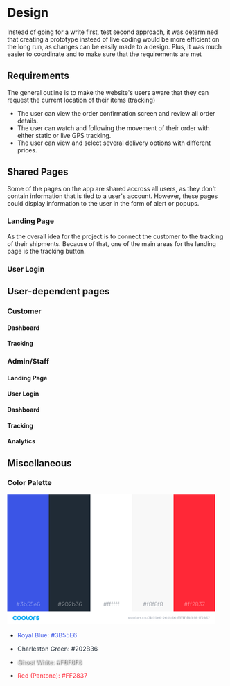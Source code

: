 # Design

Instead of going for a write first, test second approach, it was determined that creating a prototype instead of live coding would be more efficient on the long run,
as changes can be easily made to a design. Plus, it was much easier to coordinate and to make sure that the requirements are met



## Requirements 
The general outline is to make the website's users aware that they can request the current location of their items (tracking)

* The user can view the order confirmation screen and review all order details. 
* The user can watch and following the movement of their order with either static or live GPS tracking.
* The user can view and select several delivery options with different prices.



## Shared Pages
Some of the pages on the app are shared accross all users, as they don't contain information that is tied to a user's account. 
However, these pages could display information to the user in the form of alert or popups.


### Landing Page

As the overall idea for the project is to connect the customer to the tracking of their shipments.
Because of that, one of the main areas for the landing page is the tracking button. 


### User Login


## User-dependent pages

### Customer

#### Dashboard

#### Tracking


### Admin/Staff

#### Landing Page

#### User Login

#### Dashboard

#### Tracking

#### Analytics

## Miscellaneous

### Color Palette

<a href="https://coolors.co/3b55e6-202b36-ffffff-f8f8f8-ff2837"><img style="max-height: 300px; "  src="Assets/images/color_palette.png"></a>
* <p style="color:#3B55E6">Royal Blue: #3B55E6</p> 
* <p style="color:#202B36">Charleston Green: #202B36</p>
* <p style="color:#F8F8F8; text-shadow: 1px 1px 3px BLACK;">Ghost White: #F8F8F8</p>
* <p style="color:#FF2837">Red (Pantone): #FF2837</p>